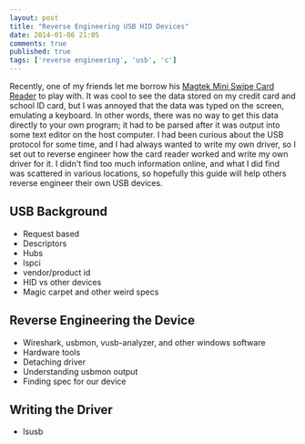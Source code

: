 ```yaml
---
layout: post
title: "Reverse Engineering USB HID Devices"
date: 2014-01-06 21:05
comments: true
published: true
tags: ['reverse engineering', 'usb', 'c']
---
```


Recently, one of my friends let me borrow his [Magtek Mini Swipe Card Reader](https://www.magtek.com/shop/mini.aspx) to play with. It was cool to see the data stored on my credit card and school ID card, but I was annoyed that the data was typed on the screen, emulating a keyboard. In other words, there was no way to get this data directly to your own program; it had to be parsed after it was output into some text editor on the host computer. I had been curious about the USB protocol for some time, and I had always wanted to write my own driver, so I set out to reverse engineer how the card reader worked and write my own driver for it. I didn't find too much information online, and what I did find was scattered in various locations, so hopefully this guide will help others reverse engineer their own USB devices.

USB Background
--------------

* Request based
* Descriptors
* Hubs
* lspci
* vendor/product id
* HID vs other devices
* Magic carpet and other weird specs

Reverse Engineering the Device
------------------------------

* Wireshark, usbmon, vusb-analyzer, and other windows software
* Hardware tools
* Detaching driver
* Understanding usbmon output
* Finding spec for our device

Writing the Driver
------------------

* lsusb
